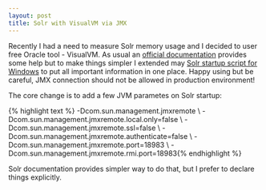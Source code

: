 ```yaml
---
layout: post
title: Solr with VisualVM via JMX
---
```


Recently I had a need to measure Solr memory usage and I decided to user free Oracle tool - VisualVM. As usual an [official documentation](https://cwiki.apache.org/confluence/display/solr/Taking+Solr+to+Production#TakingSolrtoProduction-EnableRemoteJMXAccess) provides some help but to make things simpler I extended may [Solr startup script for Windows](http://itblues.pl/2016/01/10/solr5-startup-script/) to put all important information in one place. Happy using but be careful, JMX connection should not be allowed in production environment!

The core change is to add a few JVM parametes on Solr startup:
	
{% highlight text %} -Dcom.sun.management.jmxremote \ -Dcom.sun.management.jmxremote.local.only=false \ -Dcom.sun.management.jmxremote.ssl=false \ -Dcom.sun.management.jmxremote.authenticate=false \ -Dcom.sun.management.jmxremote.port=18983 \ -Dcom.sun.management.jmxremote.rmi.port=18983{% endhighlight %}

Solr documentation provides simpler way to do that, but I prefer to declare things explicitly.
